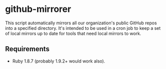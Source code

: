 # github-mirrorer

This script automatically mirrors all our organization's public GitHub
repos into a specified directory. It's intended to be used in a cron
job to keep a set of local mirrors up to date for tools that need
local mirrors to work.

## Requirements

* Ruby 1.8.7 (probably 1.9.2+ would work also).
